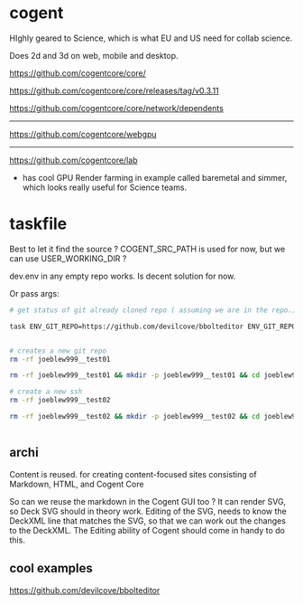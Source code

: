 # cogent

HIghly geared to Science, which is what EU and US need for collab science.

Does 2d and 3d on web, mobile and desktop.

https://github.com/cogentcore/core/

https://github.com/cogentcore/core/releases/tag/v0.3.11

https://github.com/cogentcore/core/network/dependents

---

https://github.com/cogentcore/webgpu

---

https://github.com/cogentcore/lab
- has cool GPU Render farming in example called baremetal and simmer, which looks really useful for Science teams.

# taskfile

Best to let it find the source ? COGENT_SRC_PATH is used for now, but we can use USER_WORKING_DIR ?

dev.env in any empty repo works. Is decent solution for now.

Or pass args:

```sh
# get status of git already cloned repo ( assuming we are in the repo.)

task ENV_GIT_REPO=https://github.com/devilcove/bbolteditor ENV_GIT_REPO_NAME=bbolteditor ENV_GIT_REPO_VERSION=master COGENT_ENV_SRC_PREFIX=. src:status


# creates a new git repo
rm -rf joeblew999__test01

rm -rf joeblew999__test01 && mkdir -p joeblew999__test01 && cd joeblew999__test01 && task ENV_GIT_REPO=git@github.com-joeblew999:joeblew999/test01 ENV_GIT_REPO_NAME=test01 ENV_GIT_REPO_VERSION=main git:create

# create a new ssh 
rm -rf joeblew999__test02

rm -rf joeblew999__test02 && mkdir -p joeblew999__test02 && cd joeblew999__test02 && task ENV_GIT_REPO=git@github.com-joeblew999:joeblew999/test01 ENV_GIT_REPO_NAME=test01 ENV_GIT_REPO_VERSION=main ssh:create



```



## archi

Content is reused. for creating content-focused sites consisting of Markdown, HTML, and Cogent Core

So can we reuse the markdown in the Cogent GUI too ?  It can render SVG, so Deck SVG should in theory work.
Editing of the SVG, needs to know the DeckXML line that matches the SVG, so that we can work out the changes to the DeckXML.
The Editing ability of Cogent should come in handy to do this.

## cool examples

https://github.com/devilcove/bbolteditor



